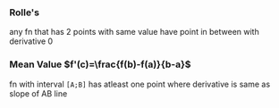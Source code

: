 ### Rolle's
any fn that has 2 points with same value have point in between with derivative 0
### Mean Value $f'(c)=\frac{f(b)-f(a)}{b-a}$
fn with interval `[A;B]` has atleast one point 
where derivative is same as slope of AB line